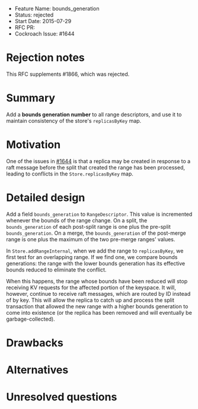 - Feature Name: bounds_generation
- Status: rejected
- Start Date: 2015-07-29
- RFC PR:
- Cockroach Issue: #1644

# Rejection notes

This RFC supplements  #1866, which was rejected.

# Summary

Add a **bounds generation number** to all range descriptors, and use
it to maintain consistency of the store's `replicasByKey` map.

# Motivation

One of the issues in
[#1644](https://github.com/cockroachdb/cockroach/issues/1644) is that
a replica may be created in response to a raft message before the
split that created the range has been processed, leading to conflicts
in the `Store.replicasByKey` map.

# Detailed design

Add a field `bounds_generation` to `RangeDescriptor`. This value is
incremented whenever the bounds of the range change. On a split, the
`bounds_generation` of each post-split range is one plus the pre-split
`bounds_generation`. On a merge, the `bounds_generation` of the
post-merge range is one plus the maximum of the two pre-merge ranges'
values.

In `Store.addRangeInternal`, when we add the range to `replicasByKey`,
we first test for an overlapping range. If we find one, we compare
bounds generations: the range with the lower bounds generation has its
effective bounds reduced to eliminate the conflict.

When this happens, the range whose bounds have been reduced will stop
receiving KV requests for the affected portion of the keyspace. It
will, however, continue to receive raft messages, which are routed by
ID instead of by key. This will allow the replica to catch up and
process the split transaction that allowed the new range with a higher bounds generation to come into existence (or the replica has been removed and will eventually be garbage-collected).

# Drawbacks

# Alternatives

# Unresolved questions
